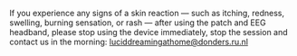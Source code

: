 If you experience any signs of a skin reaction — such as itching, redness, swelling, burning sensation, or rash — after using the patch and EEG headband, please stop using the device immediately, stop the session and contact us in the morning:
luciddreamingathome@donders.ru.nl